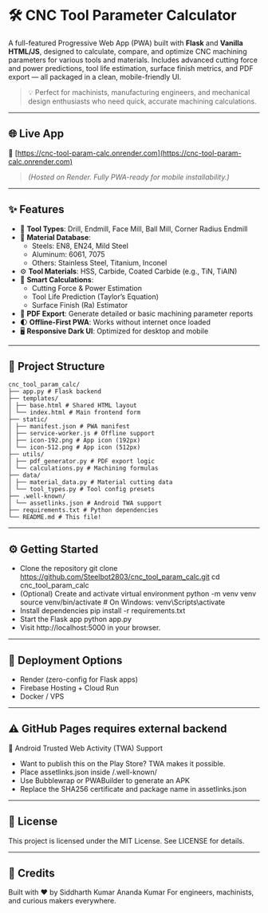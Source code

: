 # 🛠️ CNC Tool Parameter Calculator

A full-featured Progressive Web App (PWA) built with **Flask** and **Vanilla HTML/JS**, designed to calculate, compare, and optimize CNC machining parameters for various tools and materials. Includes advanced cutting force and power predictions, tool life estimation, surface finish metrics, and PDF export — all packaged in a clean, mobile-friendly UI.

> 💡 Perfect for machinists, manufacturing engineers, and mechanical design enthusiasts who need quick, accurate machining calculations.

---

## 🌐 Live App

🔗 [https://cnc-tool-param-calc.onrender.com](https://cnc-tool-param-calc.onrender.com)  
> *(Hosted on Render. Fully PWA-ready for mobile installability.)*

---

## ✨ Features

- 🔧 **Tool Types**: Drill, Endmill, Face Mill, Ball Mill, Corner Radius Endmill  
- 🧱 **Material Database**:  
  - Steels: EN8, EN24, Mild Steel  
  - Aluminum: 6061, 7075  
  - Others: Stainless Steel, Titanium, Inconel  
- ⚙️ **Tool Materials**: HSS, Carbide, Coated Carbide (e.g., TiN, TiAlN)  
- 📐 **Smart Calculations**:  
  - Cutting Force & Power Estimation  
  - Tool Life Prediction (Taylor’s Equation)  
  - Surface Finish (Ra) Estimator  
- 📄 **PDF Export**: Generate detailed or basic machining parameter reports  
- 🌓 **Offline-First PWA**: Works without internet once loaded  
- 🖥️ **Responsive Dark UI**: Optimized for desktop and mobile

---

## 📁 Project Structure
```
cnc_tool_param_calc/
├── app.py # Flask backend
├── templates/
│ ├── base.html # Shared HTML layout
│ └── index.html # Main frontend form
├── static/
│ ├── manifest.json # PWA manifest
│ ├── service-worker.js # Offline support
│ ├── icon-192.png # App icon (192px)
│ └── icon-512.png # App icon (512px)
├── utils/
│ ├── pdf_generator.py # PDF export logic
│ └── calculations.py # Machining formulas
├── data/
│ ├── material_data.py # Material cutting data
│ └── tool_types.py # Tool config presets
├── .well-known/
│ └── assetlinks.json # Android TWA support
├── requirements.txt # Python dependencies
└── README.md # This file!
```
---

## ⚙️ Getting Started

- Clone the repository
git clone https://github.com/Steelbot2803/cnc_tool_param_calc.git
cd cnc_tool_param_calc
- (Optional) Create and activate virtual environment
python -m venv venv
source venv/bin/activate  # On Windows: venv\Scripts\activate
- Install dependencies
pip install -r requirements.txt
- Start the Flask app
python app.py
- Visit http://localhost:5000 in your browser.

---

## 🚀 Deployment Options
- Render (zero-config for Flask apps)
- Firebase Hosting + Cloud Run
- Docker / VPS

---

## ⚠️ GitHub Pages requires external backend

📱 Android Trusted Web Activity (TWA) Support
- Want to publish this on the Play Store? TWA makes it possible.
- Place assetlinks.json inside /.well-known/
- Use Bubblewrap or PWABuilder to generate an APK
- Replace the SHA256 certificate and package name in assetlinks.json

---

## 📄 License
This project is licensed under the MIT License. See LICENSE for details.

---

## 🙌 Credits
Built with ❤️ by Siddharth Kumar Ananda Kumar
For engineers, machinists, and curious makers everywhere.
